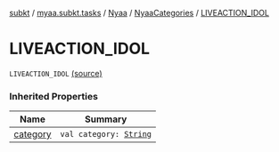 [subkt](../../../index.md) / [myaa.subkt.tasks](../../index.md) / [Nyaa](../index.md) / [NyaaCategories](index.md) / [LIVEACTION_IDOL](./-l-i-v-e-a-c-t-i-o-n_-i-d-o-l.md)

# LIVEACTION_IDOL

`LIVEACTION_IDOL` [(source)](https://github.com/Myaamori/SubKt/blob/0.1.11/src/main/kotlin/myaa/subkt/tasks/tasks.kt#L791)

### Inherited Properties

| Name | Summary |
|---|---|
| [category](category.md) | `val category: `[`String`](https://kotlinlang.org/api/latest/jvm/stdlib/kotlin/-string/index.html) |
